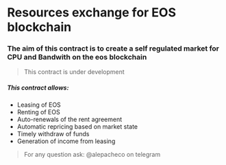 # Resources exchange for EOS blockchain

### The aim of this contract is to create a self regulated market for CPU and Bandwith on the eos blockchain

> This contract is under development

##### This contract allows:
- Leasing of EOS
- Renting of EOS
- Auto-renewals of the rent agreement
- Automatic repricing based on market state
- Timely withdraw of funds
- Generation of income from leasing


> For any question ask: @alepacheco on telegram